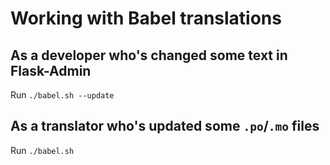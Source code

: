 # Working with Babel translations

## As a developer who's changed some text in Flask-Admin

Run `./babel.sh --update`

## As a translator who's updated some `.po`/`.mo` files

Run `./babel.sh`
